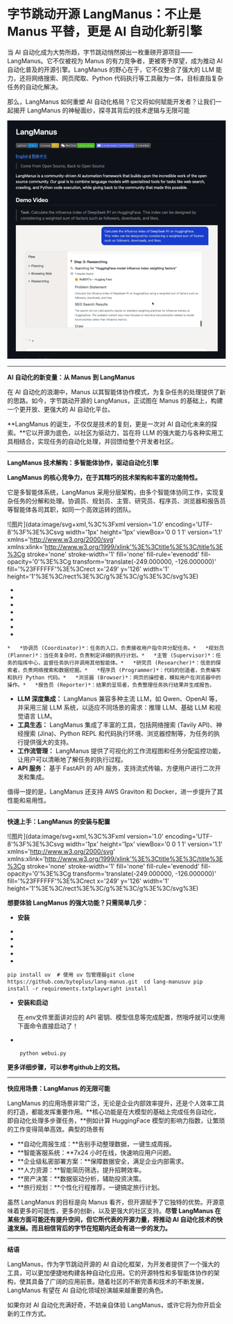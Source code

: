 # 字节跳动开源 LangManus：不止是 Manus 平替，更是 AI 自动化新引擎



当 AI 自动化成为大势所趋，字节跳动悄然掷出一枚重磅开源项目——LangManus。它不仅被视为 Manus 的有力竞争者，更被寄予厚望，成为推动 AI 自动化普及的开源引擎。LangManus 的野心在于，它不仅整合了强大的 LLM 能力，还将网络搜索、网页爬取、Python 代码执行等工具融为一体，目标直指复杂任务的自动化解决。

那么，LangManus 如何重塑 AI 自动化格局？它又将如何赋能开发者？让我们一起揭开 LangManus 的神秘面纱，探寻其背后的技术逻辑与无限可能

![字节复刻了一个manus 并开源了Python 项目： - 即刻App](./%E5%AD%97%E8%8A%82%E8%B7%B3%E5%8A%A8%E5%BC%80%E6%BA%90%20LangManus%EF%BC%9A%E4%B8%8D%E6%AD%A2%E6%98%AF%20Manus%20%E5%B9%B3%E6%9B%BF%EF%BC%8C%E6%9B%B4%E6%98%AF%20AI%20%E8%87%AA%E5%8A%A8%E5%8C%96%E6%96%B0%E5%BC%95%E6%93%8E.assets/640-20250503221413076)





------

**AI 自动化的新变量：从 Manus 到 LangManus**

在 AI 自动化的浪潮中，Manus 以其智能体协作模式，为复杂任务的处理提供了新的思路。如今，字节跳动开源的 LangManus，正试图在 Manus 的基础上，构建一个更开放、更强大的 AI 自动化平台。

**LangManus 的诞生，不仅仅是技术的复刻，更是一次对 AI 自动化未来的探索。**它以开源为底色，以社区为驱动力，旨在将 LLM 的强大能力与各种实用工具相结合，实现任务的自动化处理，并回馈给整个开发者社区。





------

**LangManus 技术解构：多智能体协作，驱动自动化引擎**

**LangManus 的核心竞争力，在于其精巧的技术架构和丰富的功能特性。**

它是多智能体系统，LangManus 采用分层架构，由多个智能体协同工作，实现复杂任务的分解和处理。协调员、规划员、主管、研究员、程序员、浏览器和报告员等智能体各司其职，如同一个高效运转的团队。

![图片](data:image/svg+xml,%3C%3Fxml version='1.0' encoding='UTF-8'%3F%3E%3Csvg width='1px' height='1px' viewBox='0 0 1 1' version='1.1' xmlns='http://www.w3.org/2000/svg' xmlns:xlink='http://www.w3.org/1999/xlink'%3E%3Ctitle%3E%3C/title%3E%3Cg stroke='none' stroke-width='1' fill='none' fill-rule='evenodd' fill-opacity='0'%3E%3Cg transform='translate(-249.000000, -126.000000)' fill='%23FFFFFF'%3E%3Crect x='249' y='126' width='1' height='1'%3E%3C/rect%3E%3C/g%3E%3C/g%3E%3C/svg%3E)

- 
- 
- 
- 
- 
- 
- 

```
*   *协调员 (Coordinator)*：任务的入口，负责接收用户指令并分配任务。*   *规划员 (Planner)*：当任务复杂时，负责制定详细的执行计划。*   *主管 (Supervisor)*：任务的指挥中心，监督任务执行并调用其他智能体。*   *研究员 (Researcher)*：信息的探索者，负责网络搜索和数据挖掘。*   *程序员 (Programmer)*：代码的创造者，负责编写和执行 Python 代码。*   *浏览器 (Browser)*：网页的操控者，模拟用户在浏览器中的操作。*   *报告员 (Reporter)*：结果的呈现者，负责整理任务执行结果并生成报告。
```



- **LLM 深度集成：** LangManus 兼容多种主流 LLM，如 Qwen、OpenAI 等，并采用三层 LLM 系统，以适应不同场景的需求：推理 LLM、基础 LLM 和视觉语言 LLM。
- **工具生态：** LangManus 集成了丰富的工具，包括网络搜索 (Tavily API)、神经搜索 (Jina)、Python REPL 和代码执行环境、浏览器控制等，为任务的执行提供强大的支持。
- **工作流管理：** LangManus 提供了可视化的工作流程图和任务分配监控功能，让用户可以清晰地了解任务的执行过程。
- **API 服务：** 基于 FastAPI 的 API 服务，支持流式传输，方便用户进行二次开发和集成。



值得一提的是，LangManus 还支持 AWS Graviton 和 Docker，进一步提升了其性能和易用性。





------

**快速上手：LangManus 的安装与配置**

![图片](data:image/svg+xml,%3C%3Fxml version='1.0' encoding='UTF-8'%3F%3E%3Csvg width='1px' height='1px' viewBox='0 0 1 1' version='1.1' xmlns='http://www.w3.org/2000/svg' xmlns:xlink='http://www.w3.org/1999/xlink'%3E%3Ctitle%3E%3C/title%3E%3Cg stroke='none' stroke-width='1' fill='none' fill-rule='evenodd' fill-opacity='0'%3E%3Cg transform='translate(-249.000000, -126.000000)' fill='%23FFFFFF'%3E%3Crect x='249' y='126' width='1' height='1'%3E%3C/rect%3E%3C/g%3E%3C/g%3E%3C/svg%3E)

**想要体验 LangManus 的强大功能？只需简单几步：**

- **安装**

- 
- 
- 
- 
- 

```
pip install uv  # 使用 uv 包管理器git clone https://github.com/byteplus/lang-manus.git  cd lang-manusuv pip install -r requirements.txtplaywright install
```



- **安装和启动**

	在.env文件里面讲对应的 API 密钥、模型信息等完成配置，然哦呼就可以使用下面命令直接启动了！

- 

```
    python webui.py
```

**更多详细步骤，可以参考github上的文档。** 





------

**快应用场景：LangManus 的无限可能**

LangManus 的应用场景非常广泛，无论是企业内部效率提升，还是个人效率工具的打造，都能发挥重要作用。**核心功能是在大模型的基础上完成任务自动化，即自动化处理多步骤任务，**例如计算 HuggingFace 模型的影响力指数，让繁琐的工作变得简单高效。典型的场景有

- **自动化周报生成：**告别手动整理数据，一键生成周报。
- **智能客服系统：**7x24 小时在线，快速响应用户问题。
- **企业级私密部署方案：**保障数据安全，满足企业内部需求。
- **人力资源：**智能简历筛选，提升招聘效率。
- **房产决策：**数据驱动分析，辅助投资决策。
- **旅行规划：**个性化行程推荐，一键搞定旅行计划。



虽然 LangManus 的目标是向 Manus 看齐，但开源赋予了它独特的优势。开源意味着更多的可能性，更多的创新，以及更强大的社区支持。**尽管 LangManus 在某些方面可能还有提升空间，但它所代表的开源力量，将推动 AI 自动化技术的快速发展。而且相信背后的字节在短期内还会有进一步的发力。**





------

**结语**

LangManus，作为字节跳动开源的 AI 自动化框架，为开发者提供了一个强大的工具，可以更加便捷地构建各种自动化应用。它的开源特性和多智能体协作的架构，使其具备了广阔的应用前景。随着社区的不断完善和技术的不断发展，LangManus 有望在 AI 自动化领域扮演越来越重要的角色。

如果你对 AI 自动化充满好奇，不妨亲自体验 LangManus，或许它将为你开启全新的工作方式。



